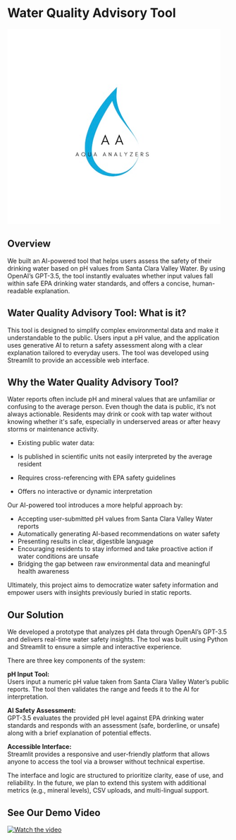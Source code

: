 # Water Quality Advisory Tool

<!--
![GitHub Logo](/CASExplorer.png) 
-->
![Alt Text](/aquaphoto.png)

##

## Overview

We built an AI-powered tool that helps users assess the safety of their drinking water based on pH values from Santa Clara Valley Water. By using OpenAI’s GPT-3.5, the tool instantly evaluates whether input values fall within safe EPA drinking water standards, and offers a concise, human-readable explanation.

## Water Quality Advisory Tool: What is it?

This tool is designed to simplify complex environmental data and make it understandable to the public. Users input a pH value, and the application uses generative AI to return a safety assessment along with a clear explanation tailored to everyday users. The tool was developed using Streamlit to provide an accessible web interface.

## Why the Water Quality Advisory Tool?

Water reports often include pH and mineral values that are unfamiliar or confusing to the average person. Even though the data is public, it’s not always actionable. Residents may drink or cook with tap water without knowing whether it's safe, especially in underserved areas or after heavy storms or maintenance activity.

- Existing public water data:

- Is published in scientific units not easily interpreted by the average resident  
- Requires cross-referencing with EPA safety guidelines  
- Offers no interactive or dynamic interpretation  

Our AI-powered tool introduces a more helpful approach by:

- Accepting user-submitted pH values from Santa Clara Valley Water reports  
- Automatically generating AI-based recommendations on water safety  
- Presenting results in clear, digestible language  
- Encouraging residents to stay informed and take proactive action if water conditions are unsafe  
- Bridging the gap between raw environmental data and meaningful health awareness  

Ultimately, this project aims to democratize water safety information and empower users with insights previously buried in static reports.

## Our Solution

We developed a prototype that analyzes pH data through OpenAI’s GPT-3.5 and delivers real-time water safety insights. The tool was built using Python and Streamlit to ensure a simple and interactive experience.

There are three key components of the system:

**pH Input Tool:**  
Users input a numeric pH value taken from Santa Clara Valley Water’s public reports. The tool then validates the range and feeds it to the AI for interpretation.

**AI Safety Assessment:**  
GPT-3.5 evaluates the provided pH level against EPA drinking water standards and responds with an assessment (safe, borderline, or unsafe) along with a brief explanation of potential effects.

**Accessible Interface:**  
Streamlit provides a responsive and user-friendly platform that allows anyone to access the tool via a browser without technical expertise.

The interface and logic are structured to prioritize clarity, ease of use, and reliability. In the future, we plan to extend this system with additional metrics (e.g., mineral levels), CSV uploads, and multi-lingual support.

## See Our Demo Video
[![Watch the video](demovid_icon.png)](https://www.youtube.com/watch?v=your_demo_link_here) 

<!--
[![IMAGE ALT TEXT HERE](/CASExplorer.png)](https://youtu.be/your_demo_link_here)
-->
